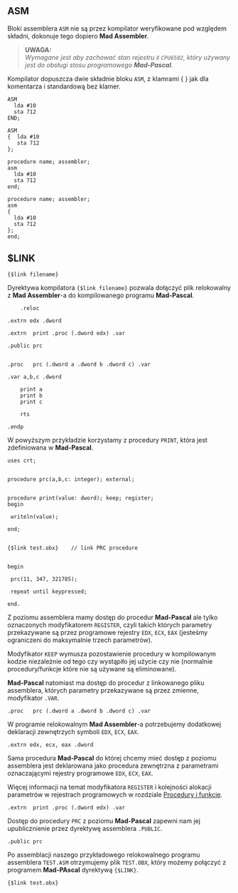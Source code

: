 #

## ASM

Bloki assemblera `ASM` nie są przez kompilator weryfikowane pod względem składni, dokonuje tego dopiero **Mad Assembler**.

> **UWAGA:**  
> _Wymagane jest aby zachować stan rejestru `X` `CPU6502`, który używany jest do obsługi stosu programowego **Mad-Pascal**._

Kompilator dopuszcza dwie składnie bloku `ASM`, z klamrami { } jak dla komentarza i standardową bez klamer.

```delphi
ASM
  lda #10
  sta 712
END;
```

```delphi
ASM
{  lda #10
   sta 712
};
```

```delphi
procedure name; assembler;
asm
  lda #10
  sta 712
end;
```

```delphi
procedure name; assembler;
asm
{
  lda #10
  sta 712
};
end;
```

## $LINK

```Delphi
{$link filename}
```

Dyrektywa kompilatora `{$link filename}` pozwala dołączyć plik relokowalny z **Mad Assembler**-a do kompilowanego programu **Mad-Pascal**.

```Delphi
	.reloc

.extrn edx .dword

.extrn	print .proc (.dword edx) .var

.public	prc


.proc	prc (.dword a .dword b .dword c) .var

.var a,b,c .dword

	print a
	print b
	print c

	rts

.endp
```

W powyższym przykładzie korzystamy z procedury `PRINT`, która jest zdefiniowana w **Mad-Pascal**.

```Delphi
uses crt;


procedure prc(a,b,c: integer); external;


procedure print(value: dword); keep; register;
begin

 writeln(value);

end;


{$link test.obx}	// link PRC procedure


begin

 prc(11, 347, 321785);

 repeat until keypressed;

end.
```

Z poziomu assemblera mamy dostęp do procedur **Mad-Pascal** ale tylko oznaczonych modyfikatorem `REGISTER`, czyli takich których parametry przekazywane są przez programowe rejestry `EDX`, `ECX`, `EAX` (jesteśmy ograniczeni do maksymalnie trzech parametrów).

Modyfikator `KEEP` wymusza pozostawienie procedury w kompilowanym kodzie niezależnie od tego czy wystąpiło jej użycie czy nie (normalnie procedury/funkcje które nie są używane są eliminowane).

**Mad-Pascal** natomiast ma dostęp do procedur z linkowanego pliku assemblera, których parametry przekazywane są przez zmienne, modyfikator `.VAR`.

```Delphi
.proc	prc (.dword a .dword b .dword c) .var
```

W programie relokowalnym **Mad Assembler**-a potrzebujemy dodatkowej deklaracji zewnętrzych symboli `EDX`, `ECX`, `EAX`.

```Delphi
.extrn edx, ecx, eax .dword
```

Sama procedura **Mad-Pascal** do której chcemy mieć dostęp z poziomu assemblera jest deklarowana jako procedura zewnętrzna z parametrami oznaczającymi rejestry programowe `EDX`, `ECX`, `EAX`.

Więcej informacji na temat modyfikatora `REGISTER` i kolejności alokacji parametrów w rejestrach programowych w rozdziale [Procedury i funkcje](../procedury-funkcje/#register).

```Delphi
.extrn	print .proc (.dword edx) .var
```

Dostęp do procedury `PRC` z poziomu **Mad-Pascal** zapewni nam jej upublicznienie przez dyrektywę assemblera `.PUBLIC`.

```Delphi
.public	prc
```

Po assemblacji naszego przykładowego relokowalnego programu assemblera `TEST.ASM` otrzymujemy plik `TEST.OBX`, który możemy połączyć z programem **Mad-PAscal** dyrektywą `{$LINK}`.

```Delphi
{$link test.obx}
```